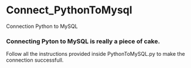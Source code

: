 # Connect_PythonToMysql
Connection Python to MySQL

### Connecting Pyton to MySQL is really a piece of cake.
Follow all the instructions provided inside PythonToMySQL.py to make the connection successfull.
